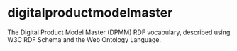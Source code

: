 # digitalproductmodelmaster
The Digital Product Model Master (DPMM) RDF vocabulary, described using W3C RDF Schema and the Web Ontology Language.
